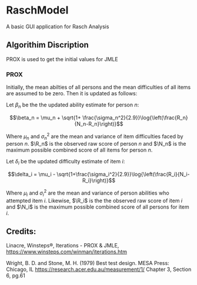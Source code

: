 # RaschModel
A basic GUI application for Rasch Analysis

## Algorithim Discription 

PROX is used to get the initial values for JMLE
### PROX

Initially, the mean abilties of all persons and the mean difficulties of all items are assumed to be zero. Then it is updated as follows:

Let $\beta_n$ be the the updated ability estimate for person $n$:


$$\beta_n = \mu_n + \sqrt{1+ \frac{\sigma_n^2}{2.9}}\log{\left(\frac{R_n}{N_n-R_n}\right)}$$

Where $\mu_n$ and $\sigma_n^2$ are the mean and variance of item difficulties faced by person $n$. $\R_n$ is the observed raw score of person $n$ and $\N_n$ is the maximum possible combined score of all items for person $n$.

Let $\delta_i$ be the updated difficulty estimate of item $i$:

$$\delta_i = \mu_i - \sqrt{1+\frac{\sigma_i^2}{2.9}}\log{\left(\frac{R_i}{N_i-R_i}\right)}$$ 

Where $\mu_i$ and $\sigma_i^2$ are the mean and variance of person abilities who attempted item $i$. Likewise, $\R_i$ is the the observed raw score of item $i$ and $\N_i$ is the maximum possible combined score of all persons for item $i$.

## Credits:

Linacre, Winsteps®, Iterations - PROX & JMLE, https://www.winsteps.com/winman/iterations.htm 

Wright, B. D. and Stone, M. H. (1979) Best test design. MESA Press: Chicago, IL
https://research.acer.edu.au/measurement/1/ Chapter 3, Section 6, pg.61